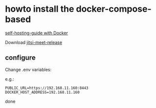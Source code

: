 # howto install the docker-compose-based

[self-hosting-guide with Docker](https://jitsi.github.io/handbook/docs/devops-guide/devops-guide-docker)

Download [jitsi-meet-release](https://github.com/jitsi/docker-jitsi-meet/releases/tag/stable-6173)

## configure
Change .env variables:

e.g.:
```
PUBLIC_URL=https://192.168.11.160:8443
DOCKER_HOST_ADDRESS=192.168.11.160
```

done
